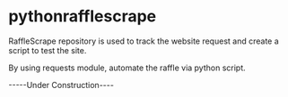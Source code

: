 # pythonrafflescrape

RaffleScrape repository is used to track the website request and create a script to test the site.

By using requests module, automate the raffle via python script.


-----Under Construction----
